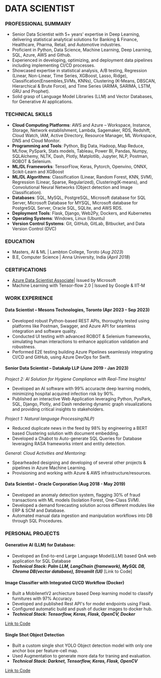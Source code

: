 

# DATA SCIENTIST 

### PROFESSIONAL SUMMARY

- Senior Data Scientist with 5+ years' expertise in Deep Learning, delivering statistical analytical solutions for Banking & Finance, Healthcare, Pharma, Retail, and Automotive industries.
- Proficient in Python, Data Science, Machine Learning, Deep Learning, SQL, Azure, AWS and Github. 
- Experienced in developing, optimizing, and deployment data pipelines including implementing CI/CD processes.
- Showcased expertise in statistical analysis, A/B testing, Regression (Linear, Non-Linear, Time Series, XGBoost, Lasso, Ridge), Classification(Ensembles,SVMs, KNNs), Clustering (K-Means, DBSCAN, Hierarchical & Brute Force), and Time Series (ARIMA, SARIMA, LSTM, GRU and Prophet).
- Solid grasp of Language Model Libraries (LLM) and Vector Databases, for Generative AI applications.

### TECHNICAL SKILLS

- **Cloud Computing Platforms**: AWS and Azure – Workspace, Instance, Storage, Network establishment, Lambda, Sagemaker, RDS, Redshift, Cloud Watch, IAM, Active Directory, Resource Manager, ML Workspace, DNS and Cloud Monitor.
- **Programming and Tools**: Python, Big Data, Hadoop, Map Reduce, MLflow, PySpark, Stats models, Tableau, Power BI, Pandas, Numpy, SQLAlchemy, NLTK, Dash, Plotly, Matplotlib, Jupyter, NLP, Postman, ROBOT & Selenium.
- **ML/DL Frameworks**: TensorFlow, Keras, Pytorch, Openvino, ONNX, Scikit-Learn and XGBoost
- **ML/DL Algorithms**: Classification (Linear, Random Forest, KNN, SVM), Regression (Linear, Sparse, Regularized), Clustering(K-means), and Convolutional Neural Networks (Object detection and Image Classification).
- **Databases**: SQL, MySQL, PostgreSQL, Microsoft database for SQL Server, Microsoft Database for MYSQL, Microsoft database for PostgreSQL Server, Oracle SQL, SQLite, and AWS RDS.
- **Deployment Tools**: Flask, Django, Web2Py, Dockers, and Kubernetes
- **Operating Systems**: Windows, Linux (Ubuntu)
- **Version Control Systems**: Git, GitHub, GitLab, Bitbucket, and Data Version Control (DVC)

### EDUCATION
- Masters, AI & ML | Lambton College, Toroto (_Aug 2023_)								       		
- B.E, Computer Science	| Anna University, India (_April 2018_)	 			 

### CERTIFICATIONS
- [Azure Data Scientist Associate](https://learn.microsoft.com/en-us/users/aswinprabhakaran-0701/credentials/1b229761ae17a15e)| Issued by Microsoft
- Machine Learning with Tensor-flow 2.0 | Issued by Google & IIT-M  

### WORK EXPERIENCE

#### Data Scientist – Mesons Technologies, Toronto (Apr 2023 – Sep 2023)

- Developed robust Python-based REST APIs, thoroughly tested using platforms like Postman, Swagger, and Azure API for seamless integration and software quality.
- Conducted UI testing with advanced ROBOT & Selenium frameworks, simulating human interactions to enhance
application validation and robustness.
- Performed E2E testing building Azure Pipelines seamlessly integrating CI/CD and GitHub, using Azure DevOps for Swift.

#### Senior Data Scientist – Datakalp LLP (June 2019 - Jan 2023)

*Project 2: AI Solution for Hygiene Compliance with Real-Time Insights!*
- Developed an AI software with 99% accuracte deep learning models, minimizing hospital acquired infection risk by 90%.
- Published an interactive Web Application leveraging Python, PysPark, SQL, Django, Plotly, and Dash rendering dynamic graph visualizations and providing critical insights to stakeholders.


*Project 1: Natural language Processing(NLP)*
- Reduced duplicate news in the feed by 98%  by engineering a BERT based Clustering solution with document embedding.
- Developed a Chabot to Auto-generate SQL Queries for Database leveraging RASA frameworks intent and entity detection.

*General: Cloud Activities and Mentoring:*
- Spearheaded designing and developing of several other projects & pipelines in Azure Machine Learning.
- Provisioning and working with Azure & AWS infrastructure/resources.


#### Data Scientist – Oracle Corporation (Aug 2018 - May 2019)

- Developed an anomaly detection system, flagging 30% of fraud transactions with ML models (Isolation Forest, One-Class SVM).
- Developed a demand forecasting solution across different modules like ERP & SCM and Database.
- Automated manual data ingestion and manipulation workflows into DB through SQL Procedures.


### PERSONAL PROJECTS

#### Generative AI (LLM) for Database:
- Developed an End-to-end Large Language Model(LLM) based QnA web application for SQL Database 
- ***Technical Stack: Palm LLM, LangChain (framework), MySQL DB, Chroma DB(vector database), Streamlit (UI)***
[Link to Code] 

#### Image Classifier with Integrated CI/CD Workflow (Docker) 

- Built a MobilenetV2 archiecture based Deep learning model to classify furnitures with 97% Accuracy.
- Developed and published Rest API's for model endpoints using Flask.
- Configured automatic build and push of ducker images to docker hub.
- ***Technical Stack: Tensorflow, Keras, Flask, OpenCV, Docker***

[Link to Code](https://github.com/Aswinprabhakaran/Furniture-Classifier-with-integrated-CI-CD-Pipelines)


#### Single Shot Object Detection
- Built a custom single shot YOLO Object detection model with only one anchor box per feature-cell map.
- Used Augmentation to generate more data for traning and evaluation.
- ***Technical Stack: Darknet, Tensorflow, Keras, Flask, OpenCV***

[Link to Code](https://github.com/Aswinprabhakaran/Shelf-Object-Recognition-using-Only-One-Anchor-Box)